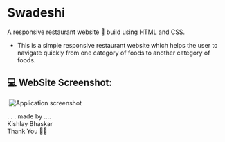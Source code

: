 # Swadeshi
A responsive restaurant website 🍒 build using HTML and CSS. 
- This is a simple responsive restaurant website which helps the user to navigate quickly from one category of foods to another category of foods.

## 💻 WebSite Screenshot:

.![Application screenshot](./sample/screenshot01.png)
<!-- <br/>
.![Application screenshot](./sample/screenshot02.png)
<br/>
.![Application screenshot](./sample/screenshot03.png) -->


.
.
.
made by ....
<br/>
Kishlay Bhaskar
<br/>
Thank You 🧑‍💻

